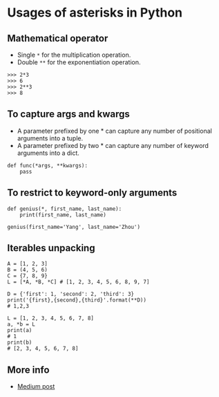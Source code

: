 # Usages of asterisks in Python

## Mathematical operator

- Single `*` for the multiplication operation.
- Double `**` for the exponentiation operation.

```
>>> 2*3
>>> 6
>>> 2**3
>>> 8
```

## To capture args and kwargs
- A parameter prefixed by one * can capture any number of positional arguments into a tuple.
- A parameter prefixed by two * can capture any number of keyword arguments into a dict.

```
def func(*args, **kwargs):
    pass
```

## To restrict to keyword-only arguments
```
def genius(*, first_name, last_name):
    print(first_name, last_name)

genius(first_name='Yang', last_name='Zhou')
```

## Iterables unpacking
```
A = [1, 2, 3]
B = (4, 5, 6)
C = {7, 8, 9}
L = [*A, *B, *C] # [1, 2, 3, 4, 5, 6, 8, 9, 7]

D = {'first': 1, 'second': 2, 'third': 3}
print('{first},{second},{third}'.format(**D))
# 1,2,3

L = [1, 2, 3, 4, 5, 6, 7, 8]
a, *b = L
print(a)
# 1
print(b)
# [2, 3, 4, 5, 6, 7, 8]
```

## More info
 - [Medium post](https://medium.com/techtofreedom/5-uses-of-asterisks-in-python-3007911c198f)
